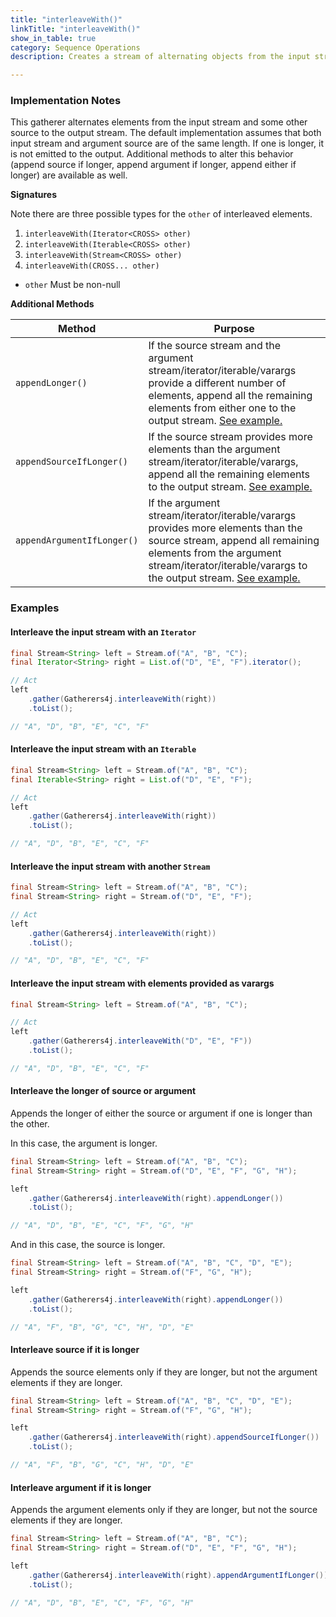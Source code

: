 ```yaml
---
title: "interleaveWith()"
linkTitle: "interleaveWith()"
show_in_table: true
category: Sequence Operations
description: Creates a stream of alternating objects from the input stream and the argument source

---
```


### Implementation Notes

This gatherer alternates elements from the input stream and some other source to the output stream. The default implementation assumes that
both input stream and argument source are of the same length. If one is longer, it is not emitted to the output. Additional methods to alter
this behavior (append source if longer, append argument if longer, append either if longer) are available as well.

**Signatures**

Note there are three possible types for the `other` of interleaved elements.

1. `interleaveWith(Iterator<CROSS> other)`
2. `interleaveWith(Iterable<CROSS> other)`
3. `interleaveWith(Stream<CROSS> other)`
4. `interleaveWith(CROSS... other)`
* `other` Must be non-null

**Additional Methods**

| Method                     | Purpose                                                                                                                                                                                                                                                                       |
|----------------------------|-------------------------------------------------------------------------------------------------------------------------------------------------------------------------------------------------------------------------------------------------------------------------------|
| `appendLonger()`           | If the source stream and the argument stream/iterator/iterable/varargs provide a different number of elements, append all the remaining elements from either one to the output stream. [See example.](#interleave-the-longer-of-source-or-argument)                           |
| `appendSourceIfLonger()`   | If the source stream provides more elements than the argument stream/iterator/iterable/varargs, append all the remaining elements to the output stream. [See example.](#interleave-source-if-it-is-longer)                                                  |
| `appendArgumentIfLonger()` | If the argument stream/iterator/iterable/varargs provides more elements than the source stream, append all remaining elements from the argument stream/iterator/iterable/varargs to the output stream. [See example.](#interleave-argument-if-it-is-longer) |

### Examples

#### Interleave the input stream with an `Iterator`

```java
final Stream<String> left = Stream.of("A", "B", "C");
final Iterator<String> right = List.of("D", "E", "F").iterator();

// Act
left
    .gather(Gatherers4j.interleaveWith(right))
    .toList();

// "A", "D", "B", "E", "C", "F"
```


#### Interleave the input stream with an `Iterable`

```java
final Stream<String> left = Stream.of("A", "B", "C");
final Iterable<String> right = List.of("D", "E", "F");

// Act
left
    .gather(Gatherers4j.interleaveWith(right))
    .toList();

// "A", "D", "B", "E", "C", "F"
```

#### Interleave the input stream with another `Stream`

```java
final Stream<String> left = Stream.of("A", "B", "C");
final Stream<String> right = Stream.of("D", "E", "F");

// Act
left
    .gather(Gatherers4j.interleaveWith(right))
    .toList();

// "A", "D", "B", "E", "C", "F"
```

#### Interleave the input stream with elements provided as varargs

```java
final Stream<String> left = Stream.of("A", "B", "C");

// Act
left
    .gather(Gatherers4j.interleaveWith("D", "E", "F"))
    .toList();

// "A", "D", "B", "E", "C", "F"
```

#### Interleave the longer of source or argument

Appends the longer of either the source or argument if one is longer than the other.

In this case, the argument is longer.

```java
final Stream<String> left = Stream.of("A", "B", "C");
final Stream<String> right = Stream.of("D", "E", "F", "G", "H");

left
    .gather(Gatherers4j.interleaveWith(right).appendLonger())
    .toList();

// "A", "D", "B", "E", "C", "F", "G", "H"
```

And in this case, the source is longer.
```java
final Stream<String> left = Stream.of("A", "B", "C", "D", "E");
final Stream<String> right = Stream.of("F", "G", "H");

left
    .gather(Gatherers4j.interleaveWith(right).appendLonger())
    .toList();

// "A", "F", "B", "G", "C", "H", "D", "E"
```

#### Interleave source if it is longer

Appends the source elements only if they are longer, but not the argument elements if they are longer.

```java
final Stream<String> left = Stream.of("A", "B", "C", "D", "E");
final Stream<String> right = Stream.of("F", "G", "H");

left
    .gather(Gatherers4j.interleaveWith(right).appendSourceIfLonger())
    .toList();

// "A", "F", "B", "G", "C", "H", "D", "E"
```

#### Interleave argument if it is longer

Appends the argument elements only if they are longer, but not the source elements if they are longer.

```java
final Stream<String> left = Stream.of("A", "B", "C");
final Stream<String> right = Stream.of("D", "E", "F", "G", "H");

left
    .gather(Gatherers4j.interleaveWith(right).appendArgumentIfLonger())
    .toList();

// "A", "D", "B", "E", "C", "F", "G", "H"
```
